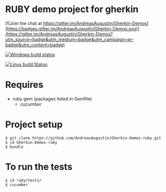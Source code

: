 RUBY demo project for gherkin
========

[![Join the chat at https://gitter.im/AndreasAugustin/Gherkin-Demos](https://badges.gitter.im/AndreasAugustin/Gherkin-Demos.svg)](https://gitter.im/AndreasAugustin/Gherkin-Demos?utm_source=badge&utm_medium=badge&utm_campaign=pr-badge&utm_content=badge)

[![Windows build status](https://ci.appveyor.com/api/projects/status/58panoqw87wdlsug?svg=true)](https://ci.appveyor.com/project/AndreasAugustin/gherkin-demos-ruby)

[![Linux build Status](https://travis-ci.org/AndreasAugustin/Gherkin-Demos-ruby.svg?branch=master)](https://travis-ci.org/AndreasAugustin/Gherkin-Demos-ruby)

# Requires
- ruby gem (packages listed in Gemfile)
    - cucumber


# Project setup
    $ git clone https://github.com/AndreasAugustin/Gherkin-Demos-ruby.git
    $ cd Gherkin-Demos-ruby
    $ bundle

# To run the tests
    $ cd ruby/tests/
    $ cucumber